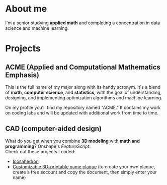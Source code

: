 # About me
I'm a senior studying **applied math** and completing a concentration in data science and machine learning.

# Projects

## ACME (Applied and Computational Mathematics Emphasis)
This is the full name of my major along with its handy acronym. It's a blend of **math**, **computer science**, and **statistics**, with the goal of understanding, designing, and implementing optimization algorithms and machine learning.

On my profile you'll find my repository named "ACME." It contains my work on coding labs and will be updated with additional work from time to time.

## CAD (computer-aided design)
What do you get when you combine **3D modeling** with **math and programming**? Onshape's *FeatureScript*.<br>
Check out these projects I coded:
- [Icosahedron](https://cad.onshape.com/documents/21fe442c6fdbdcc9cb2b762c/w/619a021ea6ad2afa637303f4/e/aff030f8e2b8273743bfc213)
- [Customizable 3D-printable name plaque](https://cad.onshape.com/documents/08b419c7da1909c559eabade/w/1ad50dfb376ded4ce8ed581e/e/6325e3273e6240fbe1433c1f) (to create your own plaque, create a free account and copy the document, then simply enter your name)
